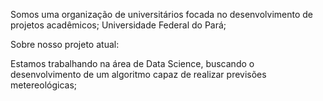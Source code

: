 Somos uma organização de universitários focada no desenvolvimento de projetos acadêmicos;
Universidade Federal do Pará;

Sobre nosso projeto atual:

Estamos trabalhando na área de Data Science, buscando o desenvolvimento de um algoritmo capaz de realizar previsões metereológicas;
